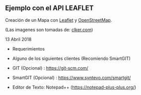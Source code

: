 Ejemplo con el API LEAFLET
--

Creación de un Mapa con [Leaflet](http://leafletjs.com) y [OpenStreetMap](https://www.openstreetmap.org).

(Las imagenes son tomadas de: [clker.com](http://www.clker.com/clipart-google-maps-pin-blue.html))

13 Abril 2018


- Requerimientos

- Alguno de los siguientes clientes (Recomiendo SmartGIT)
- GIT (Opcional) : https://git-scm.com/
- SmartGIT (Opcional) : https://www.syntevo.com/smartgit/
- Editor de Texto: Notepad++ (https://notepad-plus-plus.org/)

